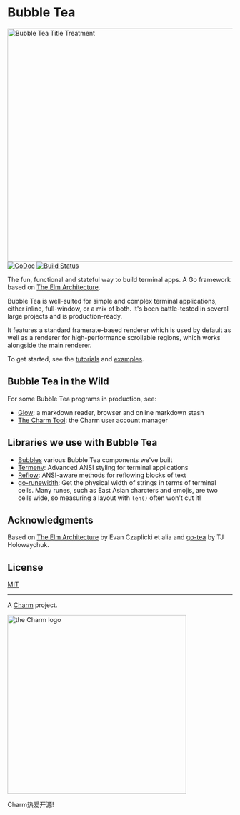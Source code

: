 Bubble Tea
==========

<p>
    <img src="https://stuff.charm.sh/bubble-tea-header-github.png" width="523" height"225" alt="Bubble Tea Title Treatment"><br>
    <a href="https://pkg.go.dev/github.com/charmbracelet/bubbletea?tab=doc"><img src="https://godoc.org/github.com/golang/gddo?status.svg" alt="GoDoc"></a>
    <a href="https://github.com/charmbracelet/bubbletea/actions"><img src="https://github.com/charmbracelet/glow/workflows/build/badge.svg" alt="Build Status"></a>
</p>

The fun, functional and stateful way to build terminal apps. A Go framework
based on [The Elm Architecture][elm].

Bubble Tea is well-suited for simple and complex terminal applications,
either inline, full-window, or a mix of both. It's been battle-tested in
several large projects and is production-ready.

It features a standard framerate-based renderer which is used by default as
well as a renderer for high-performance scrollable regions, which works
alongside the main renderer.

To get started, see the [tutorials][tutorials] and [examples][examples].

[tutorials]: https://github.com/charmbracelet/tea/tree/master/tutorials
[examples]: https://github.com/charmbracelet/tea/tree/master/examples


## Bubble Tea in the Wild

For some Bubble Tea programs in production, see:

* [Glow](https://github.com/charmbracelet/glow): a markdown reader, browser and online markdown stash
* [The Charm Tool](https://github.com/charmbracelet/charm): the Charm user account manager


## Libraries we use with Bubble Tea

* [Bubbles][bubbles] various Bubble Tea components we've built
* [Termenv][termenv]: Advanced ANSI styling for terminal applications
* [Reflow][reflow]: ANSI-aware methods for reflowing blocks of text
* [go-runewidth][runewidth]: Get the physical width of strings in terms of terminal cells. Many runes, such as East Asian charcters and emojis, are two cells wide, so measuring a layout with `len()` often won't cut it!

[termenv]: https://github.com/muesli/termenv
[reflow]: https://github.com/muesli/reflow
[bubbles]: https://github.com/charmbracelet/bubbles
[runewidth]: https://github.com/mattn/go-runewidth


## Acknowledgments

Based on [The Elm Architecture][elm] by Evan Czaplicki et alia
and [go-tea][gotea] by TJ Holowaychuk.

[elm]: https://guide.elm-lang.org/architecture/
[gotea]: https://github.com/tj/go-tea


## License

[MIT](https://github.com/charmbracelet/bubbletea/raw/master/LICENSE)


***

A [Charm](https://charm.sh) project.

<img alt="the Charm logo" src="https://stuff.charm.sh/charm-badge.jpg" width="400">

Charm热爱开源!
